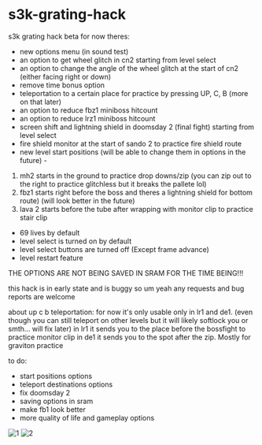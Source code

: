 # s3k-grating-hack

s3k grating hack beta
for now theres:
- new options menu (in sound test)
- an option to get wheel glitch in cn2 starting from level select
- an option to change the angle of the wheel glitch at the start of cn2 (either facing right or down)
- remove time bonus option
- teleportation to a certain place for practice by pressing UP, C, B (more on that later)
- an option to reduce fbz1 miniboss hitcount
- an option to reduce lrz1 miniboss hitcount
- screen shift and lightning shield in doomsday 2 (final fight) starting from level select
- fire shield monitor at the start of sando 2 to practice fire shield route
- new level start positions (will be able to change them in options in the future) - 
1. mh2 starts in the ground to practice drop downs/zip (you can zip out to the right to practice glitchless but it breaks the pallete lol)
2. fbz1 starts right before the boss and theres a lightning shield for bottom route) (will look better in the future)
3. lava 2 starts before the tube after wrapping with monitor clip to practice stair clip
- 69 lives by default
- level select is turned on by default
- level select buttons are turned off (Except frame advance)
- level restart feature

THE OPTIONS ARE NOT BEING SAVED IN SRAM FOR THE TIME BEING!!!

this hack is in early state and is buggy so um yeah any requests and bug reports are welcome

about up c b teleportation:
for now it's only usable only in lr1 and de1. (even though you can still teleport on other levels but it will likely softlock you or smth... will fix later)
in lr1 it sends you to the place before the bossfight to practice monitor clip
in de1  it sends you to the spot after the zip. Mostly for graviton practice

to do:
- start positions options
- teleport destinations options
- fix doomsday 2
- saving options in sram
- make fb1 look better
- more quality of life and gameplay options

![1](https://user-images.githubusercontent.com/54418889/140655156-121b4db7-198d-43a6-ad3e-4ee7a0affce9.png)
![2](https://user-images.githubusercontent.com/54418889/140838071-a91b7b28-0a8c-4b02-9394-e221506b9dc9.png)
